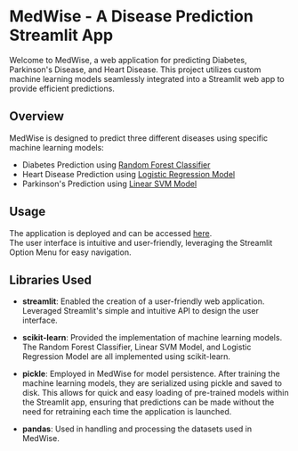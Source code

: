 # MedWise - A Disease Prediction Streamlit App

Welcome to MedWise, a web application for predicting Diabetes, Parkinson's Disease, and Heart Disease. This project utilizes custom machine learning models seamlessly integrated into a Streamlit web app to provide efficient predictions.

## Overview

MedWise is designed to predict three different diseases using specific machine learning models:

- Diabetes Prediction using [Random Forest Classifier](Trained%20Models/diabetes.ipynb)  
- Heart Disease Prediction using [Logistic Regression Model](Trained%20Models/heart.ipynb)  
- Parkinson's Prediction using [Linear SVM Model](Trained%20Models/Parkinsons.ipynb) 
 

## Usage

The application is deployed and can be accessed [here](https://medwise-nv-0203.streamlit.app/).  
The user interface is intuitive and user-friendly, leveraging the Streamlit Option Menu for easy navigation. 

## Libraries Used

- **streamlit**: Enabled the creation of a user-friendly web application. Leveraged Streamlit's simple and intuitive API to design the user interface.

- **scikit-learn**: Provided the implementation of machine learning models. The Random Forest Classifier, Linear SVM Model, and Logistic Regression Model are all implemented using scikit-learn.

- **pickle**: Employed in MedWise for model persistence. After training the machine learning models, they are serialized using pickle and saved to disk. This allows for quick and easy loading of pre-trained models within the Streamlit app, ensuring that predictions can be made without the need for retraining each time the application is launched.

- **pandas**: Used in handling and processing the datasets used in MedWise.


